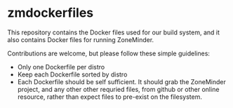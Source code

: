 # zmdockerfiles
This repository contains the Docker files used for our build system, and it also contains Docker files for running ZoneMinder.

Contributions are welcome, but please follow these simple guidelines:

- Only one Dockerfile per distro
- Keep each Dockerfile sorted by distro
- Each Dockerfile should be self sufficient. It should grab the ZoneMinder project, and any other other requried files, from github or other online resource, rather than expect files to pre-exist on the filesystem.

